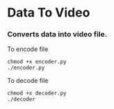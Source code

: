 # Data To Video  
### Converts data into video file.  
To encode file
```
chmod +x encoder.py
./encoder.py
```
To decode file  
```
chmod +x decoder.py
./decoder
```  
